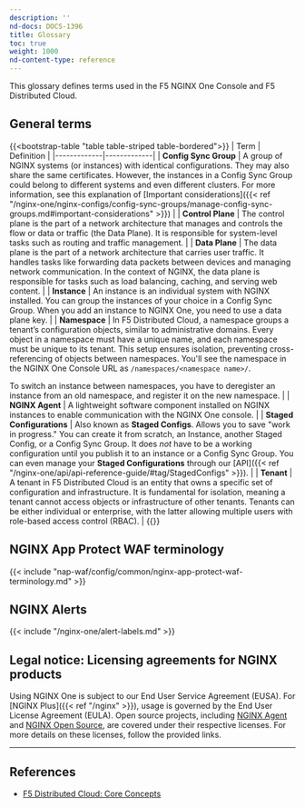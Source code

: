 ```yaml
---
description: ''
nd-docs: DOCS-1396
title: Glossary
toc: true
weight: 1000
nd-content-type: reference
---
```


This glossary defines terms used in the F5 NGINX One Console and F5 Distributed Cloud.

## General terms

{{<bootstrap-table "table table-striped table-bordered">}}
| Term        | Definition |
|-------------|-------------|
| **Config Sync Group** | A group of NGINX systems (or instances) with identical configurations. They may also share the same certificates. However, the instances in a Config Sync Group could belong to different systems and even different clusters. For more information, see this explanation of [Important considerations]({{< ref "/nginx-one/nginx-configs/config-sync-groups/manage-config-sync-groups.md#important-considerations" >}}) |
| **Control Plane** | The control plane is the part of a network architecture that manages and controls the flow or data or traffic (the Data Plane). It is responsible for system-level tasks such as routing and traffic management. |
| **Data Plane** | The data plane is the part of a network architecture that carries user traffic. It handles tasks like forwarding data packets between devices and managing network communication. In the context of NGINX, the data plane is responsible for tasks such as load balancing, caching, and serving web content. |
| **Instance** | An instance is an individual system with NGINX installed. You can group the instances of your choice in a Config Sync Group. When you add an instance to NGINX One, you need to use a data plane key. |
| **Namespace** | In F5 Distributed Cloud, a namespace groups a tenant’s configuration objects, similar to administrative domains. Every object in a namespace must have a unique name, and each namespace must be unique to its tenant. This setup ensures isolation, preventing cross-referencing of objects between namespaces. You'll see the namespace in the NGINX One Console URL as `/namespaces/<namespace name>/`. 

To switch an instance between namespaces, you have to deregister an instance from an old namespace, and register it on the new namespace. |
| **NGINX Agent**                      | A lightweight software component installed on NGINX instances to enable communication with the NGINX One console.                                      |
| **Staged Configurations** | Also known as **Staged Configs**. Allows you to save "work in progress." You can create it from scratch, an Instance, another Staged Config, or a Config Sync Group. It does _not_ have to be a working configuration until you publish it to an instance or a Config Sync Group. You can even manage your **Staged Configurations** through our [API]({{< ref "/nginx-one/api/api-reference-guide/#tag/StagedConfigs" >}}). |
| **Tenant** | A tenant in F5 Distributed Cloud is an entity that owns a specific set of configuration and infrastructure. It is fundamental for isolation, meaning a tenant cannot access objects or infrastructure of other tenants. Tenants can be either individual or enterprise, with the latter allowing multiple users with role-based access control (RBAC). |
{{</bootstrap-table>}}

## NGINX App Protect WAF terminology

{{< include "nap-waf/config/common/nginx-app-protect-waf-terminology.md" >}}

## NGINX Alerts

{{< include "/nginx-one/alert-labels.md" >}}

## Legal notice: Licensing agreements for NGINX products

Using NGINX One is subject to our End User Service Agreement (EUSA). For [NGINX Plus]({{< ref "/nginx" >}}), usage is governed by the End User License Agreement (EULA). Open source projects, including [NGINX Agent](https://github.com/nginx/agent) and [NGINX Open Source](https://github.com/nginx/nginx), are covered under their respective licenses. For more details on these licenses, follow the provided links.

---

## References

- [F5 Distributed Cloud: Core Concepts](https://docs.cloud.f5.com/docs/ves-concepts/core-concepts)
